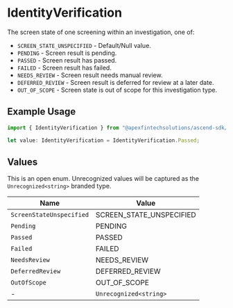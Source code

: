 # IdentityVerification

The screen state of one screening within an investigation, one of:
- `SCREEN_STATE_UNSPECIFIED` - Default/Null value.
- `PENDING` - Screen result is pending.
- `PASSED` - Screen result has passed.
- `FAILED` - Screen result has failed.
- `NEEDS_REVIEW` - Screen result needs manual review.
- `DEFERRED_REVIEW` - Screen result is deferred for review at a later date.
- `OUT_OF_SCOPE` - Screen state is out of scope for this investigation type.

## Example Usage

```typescript
import { IdentityVerification } from "@apexfintechsolutions/ascend-sdk/models/components";

let value: IdentityVerification = IdentityVerification.Passed;
```

## Values

This is an open enum. Unrecognized values will be captured as the `Unrecognized<string>` branded type.

| Name                     | Value                    |
| ------------------------ | ------------------------ |
| `ScreenStateUnspecified` | SCREEN_STATE_UNSPECIFIED |
| `Pending`                | PENDING                  |
| `Passed`                 | PASSED                   |
| `Failed`                 | FAILED                   |
| `NeedsReview`            | NEEDS_REVIEW             |
| `DeferredReview`         | DEFERRED_REVIEW          |
| `OutOfScope`             | OUT_OF_SCOPE             |
| -                        | `Unrecognized<string>`   |